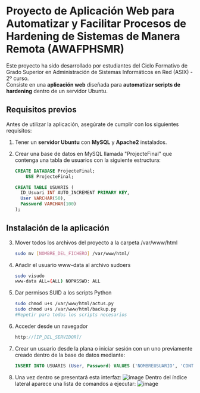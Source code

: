 # Proyecto de Aplicación Web para Automatizar y Facilitar Procesos de Hardening de Sistemas de Manera Remota (AWAFPHSMR)

Este proyecto ha sido desarrollado por estudiantes del Ciclo Formativo de Grado Superior en Administración de Sistemas Informáticos en Red (ASIX) - 2º curso.  
Consiste en una **aplicación web** diseñada para **automatizar scripts de hardening** dentro de un servidor Ubuntu.

## Requisitos previos

Antes de utilizar la aplicación, asegúrate de cumplir con los siguientes requisitos:

1. Tener un **servidor Ubuntu** con **MySQL** y **Apache2** instalados.
2. Crear una base de datos en MySQL llamada "ProjecteFinal" que contenga una tabla de usuarios con la siguiente estructura:

   ```sql
   CREATE DATABASE ProjecteFinal;
       USE ProjecteFinal;
   
   CREATE TABLE USUARIS (
     ID_Usuari INT AUTO_INCREMENT PRIMARY KEY,
     User VARCHAR(50),
     Password VARCHAR(100)
   );
## Instalación de la aplicación
3. Mover todos los archivos del proyecto a la carpeta /var/www/html
   ```bash
   sudo mv [NOMBRE_DEL_FICHERO] /var/www/html/
4. Añadir el usuario www-data al archivo sudoers
   ```bash
   sudo visudo
   www-data ALL=(ALL) NOPASSWD: ALL
5. Dar permisos SUID a los scripts Python
   ```bash
   sudo chmod u+s /var/www/html/actus.py
   sudo chmod u+s /var/www/html/backup.py
   #Repetir para todos los scripts necesarios

6. Acceder desde un navegador
   ```cpp
   http://[IP_DEL_SERVIDOR]/

7. Crear un usuario desde la plana o iniciar sesión con un uno previamente creado dentro de la base de datos mediante:
   ```sql
   INSERT INTO USUARIS (User, Password) VALUES ('NOMBREUSUARIO', 'CONTRASEÑAUSUARIO');
8. Una vez dentro se presentará esta interfaz:
![image](https://github.com/user-attachments/assets/bb92b60c-a931-44f1-a1c0-db52f756d0cd)
Dentro del índice lateral aparece una lista de comandos a ejecutar:
![image](https://github.com/user-attachments/assets/7de3d7cb-5211-41dc-a450-f1db967bd5d2)


